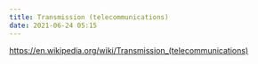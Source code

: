 ```yaml
---
title: Transmission (telecommunications)
date: 2021-06-24 05:15
---
```


https://en.wikipedia.org/wiki/Transmission_(telecommunications)

